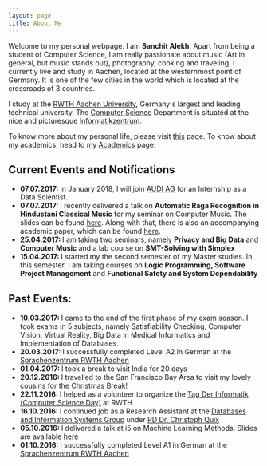 ```yaml
---
layout: page
title: About Me
---
```

Welcome to my personal webpage. I am <strong>Sanchit Alekh</strong>. Apart from being a student of Computer Science, I am really passionate about music (Art in general, but music stands out), photography, cooking and traveling. I currently live and study in Aachen, located at the westernmost point of Germany. It is one of the few cities in the world which is located at the crossroads of 3 countries.

I study at the [RWTH Aachen University](http://www.rwth-aachen.de/cms/~a/root/?lidx=1), Germany's largest and leading technical university. The [Computer Science](http://www.informatik.rwth-aachen.de/) Department is situated at the nice and picturesque [Informatikzentrum](https://goo.gl/maps/H8KGQxtRfG52).

To know more about my personal life, please visit [this](http://salekh.github.io/personal_life/) page. To know about my academics, head to my [Academics]() page.


<div class="message">
  <h2>Current Events and Notifications</h2>
  <ul>
  <li><strong>07.07.2017: </strong> In January 2018, I will join <a href="https://www.audi.de/de/brand/de.html">AUDI AG</a> for an Internship as a Data Scientist.</li>
  <li><strong>07.07.2017: </strong> I recently delivered a talk on <strong>Automatic Raga Recognition in Hindustani Classical Music</strong> for my seminar on Computer Music. The slides can be found <a href="../documents/raga.pdf">here</a>. Along with that, there is also an accompanying academic paper, which can be found <a href="../documents/raga-report.pdf">here</a>. </li>
  <li><strong>25.04.2017: </strong> I am taking two seminars, namely <strong>Privacy and Big Data</strong> and <strong>Computer Music</strong> and a lab course on <strong>SMT-Solving with Simplex</strong></li>
  <li><strong>15.04.2017: </strong> I started my the second semester of my Master studies. In this semester, I am taking courses on <strong>Logic Programming, Software Project Management</strong> and <strong>Functional Safety and System Dependability</strong></li>

  </ul>
</div>

<!---
In the novel, *The Strange Case of Dr. Jeykll and Mr. Hyde*, Mr. Poole is Dr. Jekyll's virtuous and loyal butler. Similarly, Poole is an upstanding and effective butler that helps you build Jekyll themes. It's made by [@mdo](https://twitter.com/mdo).

There are currently two themes built on Poole:

* [Hyde](http://hyde.getpoole.com)
* [Lanyon](http://lanyon.getpoole.com)

Learn more and contribute on [GitHub](https://github.com/poole).

## Setup

Some fun facts about the setup of this project include:

* Built for [Jekyll](http://jekyllrb.com)
* Developed on GitHub and hosted for free on [GitHub Pages](https://pages.github.com)
* Coded with [Sublime Text 2](http://sublimetext.com), an amazing code editor
* Designed and developed while listening to music like [Blood Bros Trilogy](https://soundcloud.com/maddecent/sets/blood-bros-series)

Have questions or suggestions? Feel free to [open an issue on GitHub](https://github.com/poole/issues/new) or [ask me on Twitter](https://twitter.com/mdo).

Thanks for reading!
-->
<div class="message">
    <h2>Past Events:</h2>
    <ul>
    <li><strong>10.03.2017: </strong> I came to the end of the first phase of my exam season. I took exams in 5 subjects, namely Satisfiability Checking, Computer Vision, Virtual Reality, Big Data in Medical Informatics and Implementation of Databases.</li>
    <li><strong>20.03.2017: </strong> I successfully completed Level A2 in German at the <a href="http://www.sz.rwth-aachen.de/sprachenzentrum.html">Sprachenzentrum RWTH Aachen</a></li>
    <li><strong>01.04.2017: </strong> I took a break to visit India for 20 days</li>
    <li><strong>20.12.2016: </strong>I travelled to the San Francisco Bay Area to visit my lovely cousins for the Christmas Break!</li>
    <li><strong>22.11.2016: </strong>I helped as a volunteer to organize the <a href="http://tdi2016.dbis.rwth-aachen.de/"> Tag Der Informatik (Computer Science Day)</a> at RWTH</li>
    <li><strong>16.10.2016: </strong>I continued job as a Research Assistant at the <a href="http://dbis.rwth-aachen.de/cms">Databases and Information Systems Group</a> under <a href="http://dbis.rwth-aachen.de/cms/staff/quix">PD Dr. Christoph Quix</a></li>
    <li><strong>05.10.2016: </strong>I delivered a talk at i5 on Machine Learning Methods. Slides are available <a href="../documents/mltalk.pdf">here</a></li>
    <li><strong>01.10.2016: </strong>I successfully completed Level A1 in German at the <a href="http://www.sz.rwth-aachen.de/sprachenzentrum.html">Sprachenzentrum RWTH Aachen</a></li>
    </ul>
</div>
